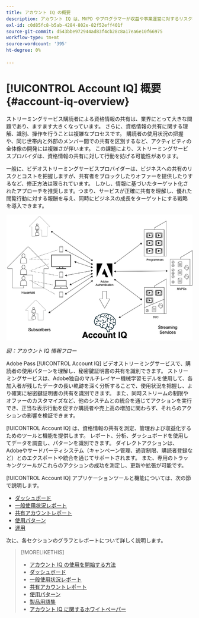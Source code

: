 ```yaml
---
title: アカウント IQ の概要
description: アカウント IQ は、MVPD やプログラマーが収益や事業運営に対するリスクを把握し、秘密鍵証明書の不正の影響を軽減するために最も効果的な対策を決定するのに役立ちます。
exl-id: c0d85fc8-b5ab-4284-802e-82f52eff401f
source-git-commit: d543bbe972944ad83f4cb28c8a17ea6e10f66975
workflow-type: tm+mt
source-wordcount: '395'
ht-degree: 0%

---
```


# [!UICONTROL Account IQ] 概要 {#account-iq-overview}

ストリーミングサービス購読者による資格情報の共有は、業界にとって大きな問題であり、ますます大きくなっています。 さらに、資格情報の共有に関する理解、識別、操作を行うことは複雑なプロセスです。 購読者の使用状況の把握や、同じ世帯内と外部のメンバー間での共有を区別するなど、アクティビティの全体像の開発には複雑さが伴います。 この課題により、ストリーミングサービスプロバイダは、資格情報の共有に対して行動を妨げる可能性があります。


<div class "preview">
一般に、ビデオストリーミングサービスプロバイダーは、ビジネスへの共有のリスクとコストを把握しますが、共有者をブロックしたりオファーを提供したりするなど、修正方法は限られています。 しかし、情報に基づいたターゲット化されたアプローチを推奨します。つまり、サービスが正確に共有を理解し、優れた閲覧行動に対する報酬を与え、同時にビジネスの成長をターゲットにする戦略を導入できます。 </span>

![アカウント IQ のフロー図](assets/aiq-intro.png)

*図：アカウント IQ 情報フロー*

Adobe Pass [!UICONTROL Account IQ] ビデオストリーミングサービスで、購読者の使用パターンを理解し、秘密鍵証明書の共有を識別できます。 ストリーミングサービスは、Adobe独自のマルチレイヤー機械学習モデルを使用して、各加入者が残したデータの長い軌跡を深く分析することで、使用状況を把握し、より確実に秘密鍵証明書の共有を識別できます。 また、同時ストリームの制限やオファーのカスタマイズなど、他のシステムとの統合を通じてアクションを実行でき、正当な表示行動を促すか購読者や売上高の増加に関わらず、それらのアクションの影響を検証できます。

[!UICONTROL Account IQ] は、資格情報の共有を測定、管理および収益化するためのツールと機能を提供します。 レポート、分析、ダッシュボードを使用してデータを調査し、パターンを識別できます。 ダイレクトアクションは、Adobeやサードパーティシステム（キャンペーン管理、通貨制限、購読者登録など）とのエクスポートや統合を通じてサポートされます。 また、専用のトラッキングツールがこれらのアクションの成功を測定し、更新や拡張が可能です。

[!UICONTROL Account IQ] アプリケーションツールと機能については、次の節で説明します。

* [ダッシュボード](/help/accountiq/dashboard.md)
* [一般使用状況レポート](/help/accountiq/general-usage-reports.md)
* [共有アカウントレポート](/help/accountiq/shared-acc-reports.md)
* [使用パターン](/help/accountiq/usage-patterns.md)
* [運用](/help/accountiq/operations.md)

次に、各セクションのグラフとレポートについて詳しく説明します。

>[!MORELIKETHIS]
>
>* [アカウント IQ の使用を開始する方法](/help/accountiq/get-started.md)
>* [ダッシュボード](/help/accountiq/dashboard.md)
>* [一般使用状況レポート](/help/accountiq/general-usage-reports.md)
>* [共有アカウントレポート](/help/accountiq/shared-acc-reports.md)
>* [使用パターン](/help/accountiq/usage-patterns.md)
>* [製品用語集](/help/accountiq/product-concepts.md)
>* [アカウント IQ に関するホワイトペーパー](https://www.adobe.com/content/dam/dx/us/en/products/primetime/resources/primetime-account-iq-whitepaper.pdf)

<!-- Credential sharing is rampant and prevalent among subscribers in the video streaming industry. To add to it, understanding, identifying, and acting on password sharing is a complex process. There is complexity involved in understanding the subscriber usage behavior and developing a holistic view of viewer activity—for example, distinguishing sharing among members within the same household and outside. Due to this challenge, streaming service providers have inhibitions in acting against password sharing.

Generally, video streaming service providers consider password sharing as fatal for business and act strongly against it, by blocking the sharers. However, it is advised to follow a holistic approach that enables them to understand sharing accurately and adopt strategies to reward good viewing behavior and target business growth simultaneously.

![Account IQ flow diagram](assets/aiq-intro.png)

*Figure: Account IQ information flow*

Adobe Pass Account IQ enables video streaming services understand the subscriber usage patterns and identify password sharing by analyzing usage behavior. Moreover, it validates the impact of applying actions to encourage legitimate viewing behavior while maximizing business ROI, eventually growing subscribers and revenue.

By deeply analyzing the long, winding trail of data left behind by each subscriber using Adobe's proprietary multi-layer machine learning model, customers can understand usage behavior and identify password sharing with a greater degree of certainty, use the insights to validate the impact of applying actions to encourage legitimate viewing behavior while maximizing business growth, eventually act on password sharing using validated tactics to improve viewer experience, growing subscribers and revenue (for e.g. converting sharers to paid subscribers, managing ad loads based on sharing behavior, rewarding good behavior with better viewer experience).

Account IQ is helps you understand usage patterns and identify password sharing by leveraging the Adobe Pass Authentication  solution that processes a huge volume of TV Everywhere transactions. A proprietary multi-layer machine learning model trained by this real-world TVE data accurately characterizes usage patterns and helps video streaming services understand usage patterns and identify password sharing at an individual account level. Based on Adobe's customer experience management solutions, Account IQ enables video streaming services to effectively use their audience data to create actionable sharing profiles as well powers integrations with other Adobe Digital Experience and 3rd party solutions—for example, Adobe Pass Concurrency Monitoring or Adobe Analytics—to enable understanding usage patterns, identify and act upon password sharing.


<!-- The widespread availability of video content and streaming services bring with it problem of account sharing; eventually leading to the loss of revenue by content providers. Account IQ helps TV Everywhere and VOD (video on demand) providers understand the risks to their revenue and business operations, and determine the most effective actions to take to mitigate the impacts of credential fraud. It helps these media companies (MVPDs, Programmers, and VOD providers) manage and uncover the instances of password sharing with a high level of confidence, enabling them deliver better business outcomes and provide better viewing experiences for subscribers.

To help media companies better understand the password sharing within their businesses, Adobe Pass Account IQ determines **Password Sharing Risk Index** that rates every subscriber on their likelihood of sharing account credentials for subscription passwords, from very low to very high. Based on these calculations and the resulting indices, analytics are performed and visuals are generated for better understanding and interpretation of the account sharing behavior. Account IQ is a hosted web application, which you can access using your browser.

Account IQ assigns sharing scores to different subscriber accounts, so that the content providers (media companies, programmers, MVPDs, and VOD providers) can take informed decisions about subscriber accounts and check the illicit sharing.

Passwords are the main methods for viewers to authenticate, and there is a misconception that credential sharing is allowed. This idea makes illicit password sharing a common practice; necessitating the need for media companies to educate their viewers about permissible sharing and prevent illicit sharing.-->
